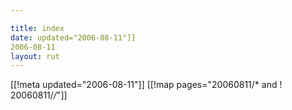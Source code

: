 ```yaml
---

title: index
date: updated="2006-08-11"]]
2006-08-11
layout: rut
---
```


[[!meta updated="2006-08-11"]]
[[!map pages="20060811/* and ! 20060811/*/*"]]
